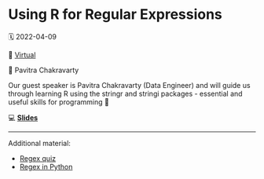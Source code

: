 # Using R for Regular Expressions

🗓 2022-04-09

📍 [Virtual](https://www.meetup.com/rladies-cologne/events/284911356/)

👤 Pavitra Chakravarty


Our guest speaker is Pavitra Chakravarty (Data Engineer) and will guide us through learning R using the stringr and stringi packages - essential and useful skills for programming 🚀

💻 [**Slides**](https://rladiescologne.github.io/Using-R-for-Regular-Expressions/#1)


---

Additional material:

- [Regex quiz](https://regexcrossword.com/puzzlebuilder)
- [Regex in Python](https://codata.org/initiatives/data-skills/codata-connect/webinar-series-research-skills-enhancement/webinar-9-processing-textual-data-with-python/)
